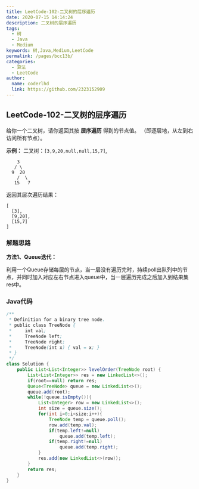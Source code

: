 ```yaml
---
title: LeetCode-102-二叉树的层序遍历
date: 2020-07-15 14:14:24
description: 二叉树的层序遍历
tags: 
  - 树
  - Java
  - Medium
keywords: 树,Java,Medium,LeetCode
permalink: /pages/bcc13b/
categories: 
  - 算法
  - LeetCode
author: 
  name: coderlhd
  link: https://github.com/2323152909
---
```


## LeetCode-102-二叉树的层序遍历

给你一个二叉树，请你返回其按 **层序遍历** 得到的节点值。 （即逐层地，从左到右访问所有节点）。

<!--more-->

**示例：**
二叉树：`[3,9,20,null,null,15,7]`,

```
    3
   / \
  9  20
    /  \
   15   7
```

返回其层次遍历结果：

```
[
  [3],
  [9,20],
  [15,7]
]
```

### 解题思路

**方法1、Queue迭代：**

利用一个Queue存储每层的节点，当一层没有遍历完时，持续poll出队列中的节点，并同时加入对应左右节点进入queue中，当一层遍历完成之后加入到结果集res中。

### Java代码

```java
/**
 * Definition for a binary tree node.
 * public class TreeNode {
 *     int val;
 *     TreeNode left;
 *     TreeNode right;
 *     TreeNode(int x) { val = x; }
 * }
 */
class Solution {
    public List<List<Integer>> levelOrder(TreeNode root) {
        List<List<Integer>> res = new LinkedList<>();
        if(root==null) return res;
        Queue<TreeNode> queue = new LinkedList<>();
        queue.add(root);
        while(!queue.isEmpty()){
            List<Integer> row = new LinkedList<>();
            int size = queue.size();
            for(int i=0;i<size;i++){
                TreeNode temp = queue.poll();
                row.add(temp.val);
                if(temp.left!=null)
                    queue.add(temp.left);
                if(temp.right!=null)
                    queue.add(temp.right);
            }
            res.add(new LinkedList<>(row));
        }
        return res;
    }
}
```








